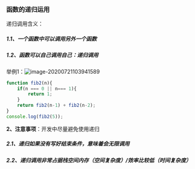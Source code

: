 ### 函数的递归运用

递归调用含义：

##### 1.1、一个函数中可以调用另外一个函数

##### 1.2、函数可以自己调用自己：递归调用

举例1：![image-20200721103941589](C:\Users\l\AppData\Roaming\Typora\typora-user-images\image-20200721103941589.png)

```JavaScript
function fib2(n){
    if(n === 0 || n=== 1){
        return 1;
    }
    return fib2(n-1) + fib2(n-2);
}
console.log(fib2(5));
```

**2、注意事项**：开发中尽量避免使用递归

##### 2.1、递归如果没有写好结束条件，意味着会无限调用

##### 2.2、递归调用非常占据栈空间内存（空间复杂度）/效率比较低（时间复杂度）